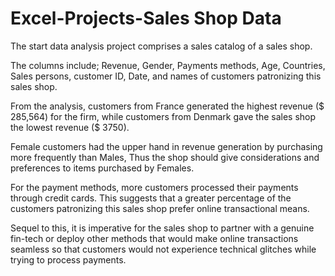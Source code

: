 # Excel-Projects-Sales Shop Data
The start data analysis project comprises a sales catalog of a sales shop. 

The columns include; Revenue, Gender, Payments methods, Age, Countries, Sales persons, customer ID, Date, and names of customers patronizing this sales shop.

From the analysis, customers from France generated the highest revenue ($ 285,564) for the firm, while customers from Denmark gave the sales shop the lowest revenue ($ 3750).

Female customers had the upper hand in revenue generation by purchasing more frequently than Males, Thus the shop should give considerations and preferences to items purchased by Females.

For the payment methods, more customers processed their payments through credit cards. This suggests that a greater percentage of the customers patronizing this sales shop prefer online transactional means. 

Sequel to this, it is imperative for the sales shop to partner with a genuine fin-tech or deploy other methods that would make online transactions seamless so that customers would not experience technical glitches while trying to process payments.
